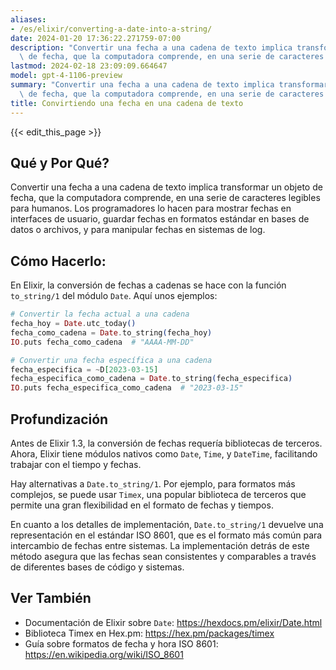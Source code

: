 ```yaml
---
aliases:
- /es/elixir/converting-a-date-into-a-string/
date: 2024-01-20 17:36:22.271759-07:00
description: "Convertir una fecha a una cadena de texto implica transformar un objeto\
  \ de fecha, que la computadora comprende, en una serie de caracteres legibles para\u2026"
lastmod: 2024-02-18 23:09:09.664647
model: gpt-4-1106-preview
summary: "Convertir una fecha a una cadena de texto implica transformar un objeto\
  \ de fecha, que la computadora comprende, en una serie de caracteres legibles para\u2026"
title: Convirtiendo una fecha en una cadena de texto
---
```


{{< edit_this_page >}}

## Qué y Por Qué?
Convertir una fecha a una cadena de texto implica transformar un objeto de fecha, que la computadora comprende, en una serie de caracteres legibles para humanos. Los programadores lo hacen para mostrar fechas en interfaces de usuario, guardar fechas en formatos estándar en bases de datos o archivos, y para manipular fechas en sistemas de log.

## Cómo Hacerlo:
En Elixir, la conversión de fechas a cadenas se hace con la función `to_string/1` del módulo `Date`. Aquí unos ejemplos:

```elixir
# Convertir la fecha actual a una cadena
fecha_hoy = Date.utc_today()
fecha_como_cadena = Date.to_string(fecha_hoy)
IO.puts fecha_como_cadena  # "AAAA-MM-DD"

# Convertir una fecha específica a una cadena
fecha_especifica = ~D[2023-03-15]
fecha_especifica_como_cadena = Date.to_string(fecha_especifica)
IO.puts fecha_especifica_como_cadena  # "2023-03-15"
```

## Profundización
Antes de Elixir 1.3, la conversión de fechas requería bibliotecas de terceros. Ahora, Elixir tiene módulos nativos como `Date`, `Time`, y `DateTime`, facilitando trabajar con el tiempo y fechas.

Hay alternativas a `Date.to_string/1`. Por ejemplo, para formatos más complejos, se puede usar `Timex`, una popular biblioteca de terceros que permite una gran flexibilidad en el formato de fechas y tiempos.

En cuanto a los detalles de implementación, `Date.to_string/1` devuelve una representación en el estándar ISO 8601, que es el formato más común para intercambio de fechas entre sistemas. La implementación detrás de este método asegura que las fechas sean consistentes y comparables a través de diferentes bases de código y sistemas.

## Ver También
- Documentación de Elixir sobre `Date`: https://hexdocs.pm/elixir/Date.html
- Biblioteca Timex en Hex.pm: https://hex.pm/packages/timex
- Guía sobre formatos de fecha y hora ISO 8601: https://en.wikipedia.org/wiki/ISO_8601
